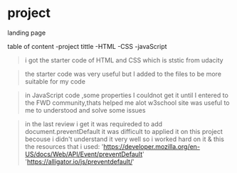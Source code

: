 # project
landing page


table of content
-project tittle
-HTML
-CSS
-javaScript

>i got the starter code of HTML and CSS which is ststic from udacity

>the starter code was very useful but I added to the files to be more suitable for my code

>in JavaScript code ,some properties I couldnot get it until I entered to the FWD community,thats helped me alot 
w3school site was useful to me to understood and solve some issues

>in the last review i get it was requireded to add document.preventDefault
it was difficult to applied it on this project becouse i didn't understand it very well so i worked hard on it 
& this the resources that i used:
'https://developer.mozilla.org/en-US/docs/Web/API/Event/preventDefault'
'https://alligator.io/js/preventdefault/'